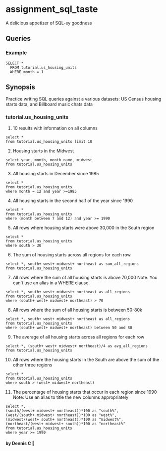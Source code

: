 # assignment_sql_taste
A delicious appetizer of SQL-ey goodness


## Queries

### Example

```
SELECT *
  FROM tutorial.us_housing_units
  WHERE month = 1
```

Synopsis
-----
Practice writing SQL queries against a various datasets: US Census housing starts data, and Billboard music chats data

### tutorial.us_housing_units

1.	10 results with information on all columns
```
select * 
from tutorial.us_housing_units limit 10
```

2.	Housing starts in the Midwest
```
select year, month, month_name, midwest 
from tutorial.us_housing_units
```

3.	All housing starts in December since 1985
```
select * 
from tutorial.us_housing_units 
where month = 12 and year >=1985
```

4.	All housing starts in the second half of the year since 1990
```
select * 
from tutorial.us_housing_units 
where (month between 7 and 12) and year >= 1990
```

5.	All rows where housing starts were above 30,000 in the South region
```
select * 
from tutorial.us_housing_units 
where south > 30
```

6.	The sum of housing starts across all regions for each row
```
select *, south+ west+ midwest+ northeast as sum_all_regions 
from tutorial.us_housing_units
```

7.	All rows where the sum of all housing starts is above 70,000 Note: You can't use an alias in a WHERE clause.
```
select *, south+ west+ midwest+ northeast as all_regions 
from tutorial.us_housing_units 
where (south+ west+ midwest+ northeast) > 70
```

8.	All rows where the sum of all housing starts is between 50-80k
```
select *, south+ west+ midwest+ northeast as all_regions 
from tutorial.us_housing_units 
where (south+ west+ midwest+ northeast) between 50 and 80
```

9.	The average of all housing starts across all regions for each row
```
select *, (south+ west+ midwest+ northeast)/4 as avg_all_regions 
from tutorial.us_housing_units
```

10.	All rows where the housing starts in the South are above the sum of the other three regions
```
select * 
from tutorial.us_housing_units 
where south > (west+ midwest+ northeast)
```

11.	The percentage of housing starts that occur in each region since 1990 Note: Use an alias to title the new columns appropriately
```
select *, 
(south/(west+ midwest+ northeast))*100 as "south%", 
(west/(south+ midwest+ northeast))*100 as "west%", 
(midwest/(west+ south+ northeast))*100 as "midwest%", 
(northeast/(west+ midwest+ south))*100 as "northeast%" 
from tutorial.us_housing_units 
where year >= 1990

```

#### by Dennis C  :hamburger:

